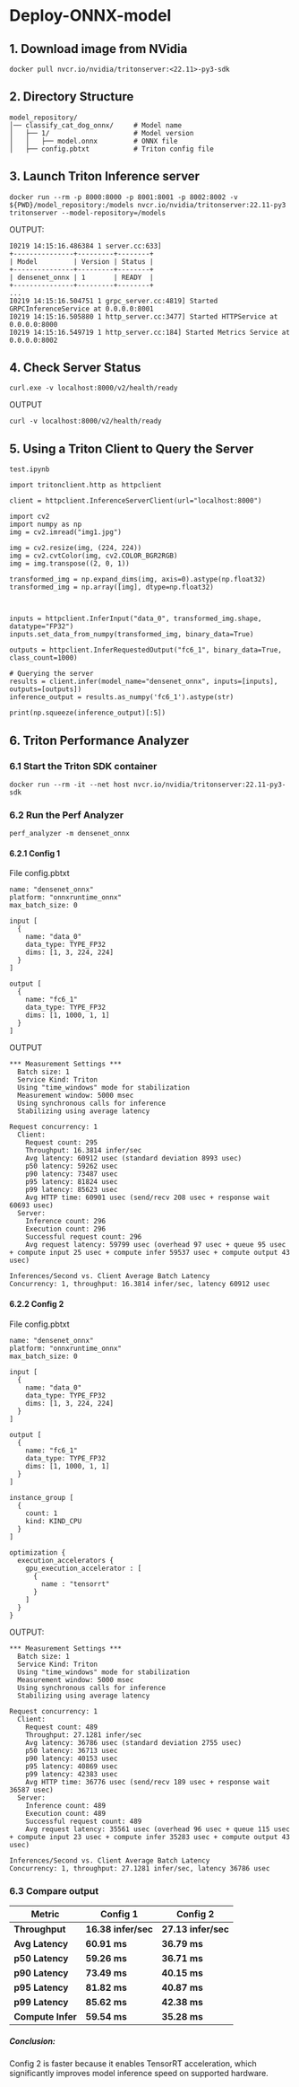 # Deploy-ONNX-model
## 1. Download image from NVidia
`docker pull nvcr.io/nvidia/tritonserver:<22.11>-py3-sdk`
## 2. Directory Structure
```
model_repository/
│── classify_cat_dog_onnx/     # Model name
│   ├── 1/                     # Model version
│   │   ├── model.onnx         # ONNX file
│   ├── config.pbtxt           # Triton config file
```

## 3. Launch Triton Inference server
`docker run --rm -p 8000:8000 -p 8001:8001 -p 8002:8002 -v ${PWD}/model_repository:/models nvcr.io/nvidia/tritonserver:22.11-py3 tritonserver --model-repository=/models`

OUTPUT:
```
I0219 14:15:16.486384 1 server.cc:633]
+---------------+---------+--------+
| Model         | Version | Status |
+---------------+---------+--------+
| densenet_onnx | 1       | READY  |
+---------------+---------+--------+
...
I0219 14:15:16.504751 1 grpc_server.cc:4819] Started GRPCInferenceService at 0.0.0.0:8001
I0219 14:15:16.505880 1 http_server.cc:3477] Started HTTPService at 0.0.0.0:8000
I0219 14:15:16.549719 1 http_server.cc:184] Started Metrics Service at 0.0.0.0:8002
```
## 4. Check Server Status
`curl.exe -v localhost:8000/v2/health/ready`

OUTPUT
```
curl -v localhost:8000/v2/health/ready
```
## 5. Using a Triton Client to Query the Server
`test.ipynb`

```
import tritonclient.http as httpclient

client = httpclient.InferenceServerClient(url="localhost:8000")

import cv2
import numpy as np
img = cv2.imread("img1.jpg")

img = cv2.resize(img, (224, 224))
img = cv2.cvtColor(img, cv2.COLOR_BGR2RGB)
img = img.transpose((2, 0, 1))

transformed_img = np.expand_dims(img, axis=0).astype(np.float32)
transformed_img = np.array([img], dtype=np.float32)



inputs = httpclient.InferInput("data_0", transformed_img.shape, datatype="FP32")
inputs.set_data_from_numpy(transformed_img, binary_data=True)

outputs = httpclient.InferRequestedOutput("fc6_1", binary_data=True, class_count=1000)

# Querying the server
results = client.infer(model_name="densenet_onnx", inputs=[inputs], outputs=[outputs])
inference_output = results.as_numpy('fc6_1').astype(str)

print(np.squeeze(inference_output)[:5])
```
## 6. Triton Performance Analyzer
### 6.1 Start the Triton SDK container
```
docker run --rm -it --net host nvcr.io/nvidia/tritonserver:22.11-py3-sdk
```
### 6.2 Run the Perf Analyzer
`perf_analyzer -m densenet_onnx`

#### 6.2.1 Config 1
File config.pbtxt
```
name: "densenet_onnx"
platform: "onnxruntime_onnx"
max_batch_size: 0

input [
  {
    name: "data_0"
    data_type: TYPE_FP32
    dims: [1, 3, 224, 224]
  }
]

output [
  {
    name: "fc6_1"
    data_type: TYPE_FP32
    dims: [1, 1000, 1, 1]
  }
]
```


OUTPUT
```
*** Measurement Settings ***
  Batch size: 1
  Service Kind: Triton
  Using "time_windows" mode for stabilization
  Measurement window: 5000 msec
  Using synchronous calls for inference
  Stabilizing using average latency

Request concurrency: 1
  Client:
    Request count: 295
    Throughput: 16.3814 infer/sec
    Avg latency: 60912 usec (standard deviation 8993 usec)
    p50 latency: 59262 usec
    p90 latency: 73487 usec
    p95 latency: 81824 usec
    p99 latency: 85623 usec
    Avg HTTP time: 60901 usec (send/recv 208 usec + response wait 60693 usec)
  Server:
    Inference count: 296
    Execution count: 296
    Successful request count: 296
    Avg request latency: 59799 usec (overhead 97 usec + queue 95 usec + compute input 25 usec + compute infer 59537 usec + compute output 43 usec)

Inferences/Second vs. Client Average Batch Latency
Concurrency: 1, throughput: 16.3814 infer/sec, latency 60912 usec
```
#### 6.2.2 Config 2
File config.pbtxt
```
name: "densenet_onnx"
platform: "onnxruntime_onnx"
max_batch_size: 0

input [
  {
    name: "data_0"
    data_type: TYPE_FP32
    dims: [1, 3, 224, 224]
  }
]

output [
  {
    name: "fc6_1"
    data_type: TYPE_FP32
    dims: [1, 1000, 1, 1]
  }
]

instance_group [
  {
    count: 1
    kind: KIND_CPU
  }
]

optimization {
  execution_accelerators {
    gpu_execution_accelerator : [
      {
        name : "tensorrt"
      }
    ]
  }
}
```

OUTPUT:
```
*** Measurement Settings ***
  Batch size: 1
  Service Kind: Triton
  Using "time_windows" mode for stabilization
  Measurement window: 5000 msec
  Using synchronous calls for inference
  Stabilizing using average latency

Request concurrency: 1
  Client:
    Request count: 489
    Throughput: 27.1281 infer/sec
    Avg latency: 36786 usec (standard deviation 2755 usec)
    p50 latency: 36713 usec
    p90 latency: 40153 usec
    p95 latency: 40869 usec
    p99 latency: 42383 usec
    Avg HTTP time: 36776 usec (send/recv 189 usec + response wait 36587 usec)
  Server:
    Inference count: 489
    Execution count: 489
    Successful request count: 489
    Avg request latency: 35561 usec (overhead 96 usec + queue 115 usec + compute input 23 usec + compute infer 35283 usec + compute output 43 usec)

Inferences/Second vs. Client Average Batch Latency
Concurrency: 1, throughput: 27.1281 infer/sec, latency 36786 usec
```
### 6.3 Compare output

| Metric                   | **Config 1**              | **Config 2**              |
|--------------------------|---------------------------|---------------------------|
| **Throughput**           | **16.38 infer/sec**       | **27.13 infer/sec**       | 
| **Avg Latency**          | **60.91 ms**              | **36.79 ms**              | 
| **p50 Latency**          | **59.26 ms**              | **36.71 ms**              | 
| **p90 Latency**          | **73.49 ms**              | **40.15 ms**              | 
| **p95 Latency**          | **81.82 ms**              | **40.87 ms**              | 
| **p99 Latency**          | **85.62 ms**              | **42.38 ms**              | 
| **Compute Infer**        | **59.54 ms**              | **35.28 ms**              | 

##### Conclusion:
Config 2 is faster because it enables TensorRT acceleration, which significantly improves model inference speed on supported hardware.
